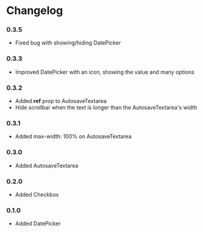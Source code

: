 # Changelog

### 0.3.5
- Fixed bug with showing/hiding DatePicker

### 0.3.3
- Improved DatePicker with an icon, showing the value and many options

### 0.3.2
- Added **ref** prop to AutosaveTextarea
- Hide scrollbar when the text is longer than the AutosaveTextarea's width

### 0.3.1
- Added max-width: 100% on AutosaveTextarea

### 0.3.0
- Added AutosaveTextarea

### 0.2.0
- Added Checkbox

### 0.1.0
- Added DatePicker
